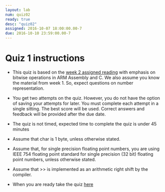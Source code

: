 ```yaml
---
layout: lab 
num: quiz02 
ready: true
desc: "quiz02"
assigned: 2016-10-07 18:00:00.00-7
due: 2016-10-10 23:59:00.00-7
---
```


# Quiz 1 instructions


* This quiz is based on the [week 2 assigned reading](/lectures/week2/) with emphasis on bitwise operations in ARM Assembly and C. We also assume you know the material from week 1. So, expect questions on number representation.
* You get two attempts on the quiz. However, you do not have the option of saving your attempts for later. You must complete each attempt in a single sitting. The best score will be used. Correct answers and feedback will be provided after the due date.
* The quiz is not timed, expected time to complete the quiz is under 45 minutes 
* Assume that char is 1 byte, unless otherwise stated. 
* Assume that, for single precision floating point numbers, you are using IEEE 754 floating point standard for single precision (32 bit) floating point numbers, unless otherwise stated.
* Assume that >> is implemented as an arithmetic right shift by the compiler.

* When you are ready take the quiz [here](https://www.quia.com/quiz/6030903.html) 
